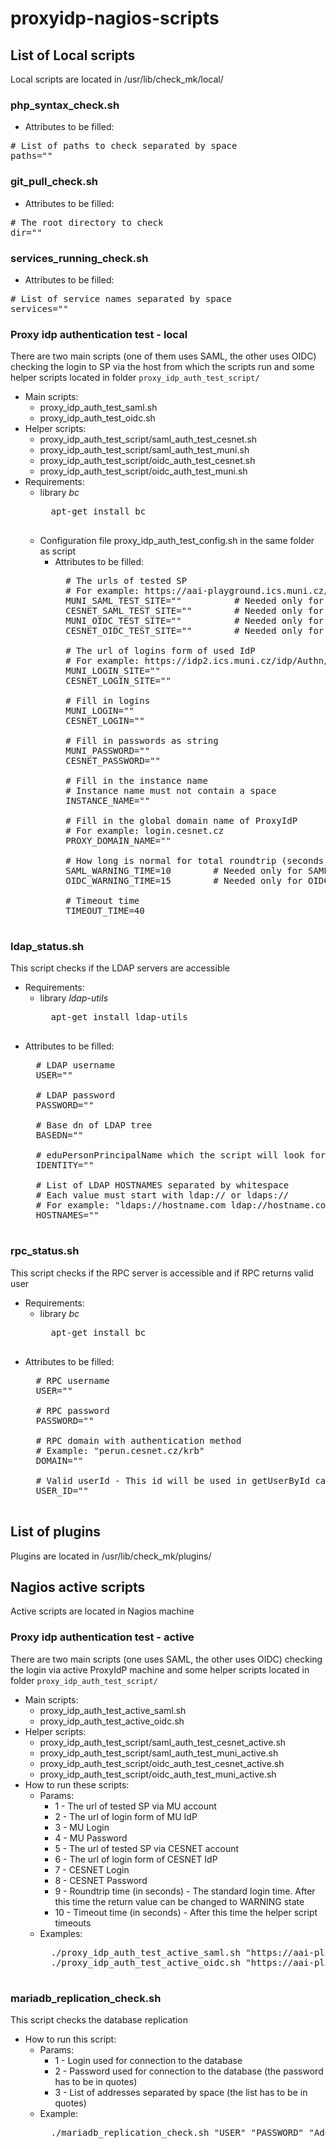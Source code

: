 # proxyidp-nagios-scripts

## List of Local scripts
Local scripts are located in /usr/lib/check_mk/local/

###  php_syntax_check.sh
* Attributes to be filled:
<pre>
# List of paths to check separated by space
paths=""
</pre>

###  git_pull_check.sh
* Attributes to be filled:
<pre>
# The root directory to check
dir=""
</pre>

### services_running_check.sh
* Attributes to be filled:
<pre>
# List of service names separated by space
services=""
</pre>

### Proxy idp authentication test - local
There are two main scripts (one of them uses SAML, the other uses OIDC) checking the login to SP via the host from which the scripts run and some helper scripts located in folder `proxy_idp_auth_test_script/`
* Main scripts:
    * proxy_idp_auth_test_saml.sh
    * proxy_idp_auth_test_oidc.sh
* Helper scripts:
    * proxy_idp_auth_test_script/saml_auth_test_cesnet.sh
    * proxy_idp_auth_test_script/saml_auth_test_muni.sh
    * proxy_idp_auth_test_script/oidc_auth_test_cesnet.sh
    * proxy_idp_auth_test_script/oidc_auth_test_muni.sh
* Requirements:
    * library *bc*
        <pre>
        apt-get install bc
        </pre>
    * Configuration file proxy_idp_auth_test_config.sh in the same folder as script
        * Attributes to be filled:
            <pre>
            # The urls of tested SP
            # For example: https://aai-playground.ics.muni.cz/simplesaml/nagios_check.php?proxy_idp=cesnet&authentication=muni
            MUNI_SAML_TEST_SITE=""          # Needed only for SAML
            CESNET_SAML_TEST_SITE=""        # Needed only for SAML
            MUNI_OIDC_TEST_SITE=""          # Needed only for OIDC
            CESNET_OIDC_TEST_SITE=""        # Needed only for OIDC

            # The url of logins form of used IdP
            # For example: https://idp2.ics.muni.cz/idp/Authn/UserPassword
            MUNI_LOGIN_SITE=""
            CESNET_LOGIN_SITE=""

            # Fill in logins
            MUNI_LOGIN=""
            CESNET_LOGIN=""

            # Fill in passwords as string
            MUNI_PASSWORD=""
            CESNET_PASSWORD=""

            # Fill in the instance name
            # Instance name must not contain a space
            INSTANCE_NAME=""

            # Fill in the global domain name of ProxyIdP
            # For example: login.cesnet.cz
            PROXY_DOMAIN_NAME=""

            # How long is normal for total roundtrip (seconds)
            SAML_WARNING_TIME=10        # Needed only for SAML
            OIDC_WARNING_TIME=15        # Needed only for OIDC

            # Timeout time
            TIMEOUT_TIME=40
            </pre>

### ldap_status.sh
This script checks if the LDAP servers are accessible

* Requirements:
    * library *ldap-utils*
        <pre>
        apt-get install ldap-utils
        </pre>
* Attributes to be filled:
    <pre>
    # LDAP username
    USER=""

    # LDAP password
    PASSWORD=""

    # Base dn of LDAP tree
    BASEDN=""

    # eduPersonPrincipalName which the script will look for
    IDENTITY=""

    # List of LDAP HOSTNAMES separated by whitespace
    # Each value must start with ldap:// or ldaps://
    # For example: "ldaps://hostname.com ldap://hostname.com"
    HOSTNAMES=""
    </pre>

### rpc_status.sh
This script checks if the RPC server is accessible and if RPC returns valid user

* Requirements:
    * library *bc*
        <pre>
        apt-get install bc
        </pre>
* Attributes to be filled:
    <pre>
    # RPC username
    USER=""

    # RPC password
    PASSWORD=""

    # RPC domain with authentication method
    # Example: "perun.cesnet.cz/krb"
    DOMAIN=""

    # Valid userId - This id will be used in getUserById call
    USER_ID=""
    </pre>



## List of plugins
Plugins are located in /usr/lib/check_mk/plugins/

## Nagios active scripts
Active scripts are located in Nagios machine

### Proxy idp authentication test - active
There are two main scripts (one uses SAML, the other uses OIDC) checking the login via active ProxyIdP machine and some helper scripts located in folder `proxy_idp_auth_test_script/`
* Main scripts:
    * proxy_idp_auth_test_active_saml.sh
    * proxy_idp_auth_test_active_oidc.sh
* Helper scripts:
    * proxy_idp_auth_test_script/saml_auth_test_cesnet_active.sh
    * proxy_idp_auth_test_script/saml_auth_test_muni_active.sh
    * proxy_idp_auth_test_script/oidc_auth_test_cesnet_active.sh
    * proxy_idp_auth_test_script/oidc_auth_test_muni_active.sh
* How to run these scripts:
    * Params:
        * 1 - The url of tested SP via MU account
        * 2 - The url of login form of MU IdP
        * 3 - MU Login
        * 4 - MU Password
        * 5 - The url of tested SP via CESNET account
        * 6 - The url of login form of CESNET IdP
        * 7 - CESNET Login
        * 8 - CESNET Password
        * 9 - Roundtrip time (in seconds) - The standard login time. After this time the return value can be changed to WARNING state
        * 10 - Timeout time (in seconds) - After this time the helper script timeouts
    * Examples:
        <pre>
        ./proxy_idp_auth_test_active_saml.sh "https://aai-playground.ics.muni.cz/simplesaml/nagios_check.php?proxy_idp=cesnet&authenticate=muni" "https://idp2.ics.muni.cz/idp/Authn/UserPassword" "login" "passwd" "https://aai-playground.ics.muni.cz/simplesaml/nagios_check.php?proxy_idp=cesnet&authenticate=cesnet" "https://idp2.ics.muni.cz/idp/Authn/UserPassword" "login" "passwd" 10 40
        ./proxy_idp_auth_test_active_oidc.sh "https://aai-playground.ics.muni.cz/simplesaml/nagios_check.php?proxy_idp=cesnet&authenticate=muni" "https://idp2.ics.muni.cz/idp/Authn/UserPassword" "login" "passwd" "https://aai-playground.ics.muni.cz/simplesaml/nagios_check.php?proxy_idp=cesnet&authenticate=cesnet" "https://idp2.ics.muni.cz/idp/Authn/UserPassword" "login" "passwd" 15 40
        </pre>

### mariadb_replication_check.sh
This script checks the database replication

* How to run this script:
    * Params:
        * 1 - Login used for connection to the database
        * 2 - Password used for connection to the database (the password has to be in quotes)
        * 3 - List of addresses separated by space (the list has to be in quotes)
    * Example:
        <pre>
        ./mariadb_replication_check.sh "USER" "PASSWORD" "Address1 Address2 Address3"
        </pre>
